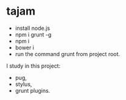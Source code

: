 # tajam
- install node.js
- npm i grunt -g
- npm i
- bower i
- run the command grunt from project root.

I study in this project:
- pug,
- stylus,
- grunt plugins.

